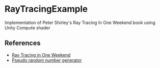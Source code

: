 # RayTracingExample
 Implementation of Peter Shirley's Ray Tracing In One Weekend book using Unity Compute shader

## References
  - [Ray Tracing in One Weekend][web1]
  - [Pseudo random number generator][web2]

[web1]:            https://github.com/RayTracing/raytracing.github.io
[web2]:            https://github.com/keijiro/ComputePrngTest